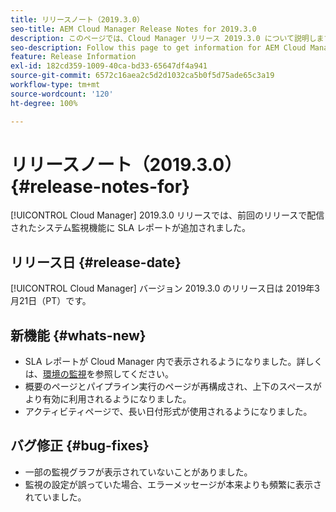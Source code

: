 ```yaml
---
title: リリースノート（2019.3.0）
seo-title: AEM Cloud Manager Release Notes for 2019.3.0
description: このページでは、Cloud Manager リリース 2019.3.0 について説明します。
seo-description: Follow this page to get information for AEM Cloud Manager Release 2019.3.0.
feature: Release Information
exl-id: 182cd359-1009-40ca-bd33-65647df4a941
source-git-commit: 6572c16aea2c5d2d1032ca5b0f5d75ade65c3a19
workflow-type: tm+mt
source-wordcount: '120'
ht-degree: 100%

---
```


# リリースノート（2019.3.0） {#release-notes-for}

[!UICONTROL Cloud Manager] 2019.3.0 リリースでは、前回のリリースで配信されたシステム監視機能に SLA レポートが追加されました。

## リリース日 {#release-date}

[!UICONTROL Cloud Manager] バージョン 2019.3.0 のリリース日は 2019年3月21日（PT）です。

## 新機能 {#whats-new}

* SLA レポートが Cloud Manager 内で表示されるようになりました。詳しくは、[環境の監視](/help/using/monitoring-environments.md)を参照してください。
* 概要のページとパイプライン実行のページが再構成され、上下のスペースがより有効に利用されるようになりました。
* アクティビティページで、長い日付形式が使用されるようになりました。

## バグ修正 {#bug-fixes}

* 一部の監視グラフが表示されていないことがありました。
* 監視の設定が誤っていた場合、エラーメッセージが本来よりも頻繁に表示されていました。
